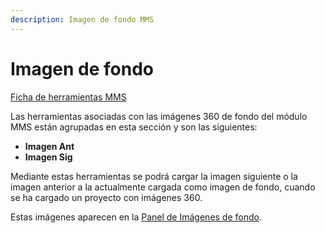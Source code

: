 ```yaml
---
description: Imagen de fondo MMS
---
```


# Imagen de fondo

[Ficha de herramientas MMS](../fichas-de-herramientas/ficha-de-herramientas-mms.md)

Las herramientas asociadas con las imágenes 360 de fondo del módulo MMS están agrupadas en esta sección y son las siguientes:

* **Imagen Ant**
* **Imagen Sig**

Mediante estas herramientas se podrá cargar la imagen siguiente o la imagen anterior a la actualmente cargada como imagen de fondo, cuando se ha cargado un proyecto con imágenes 360.

Estas imágenes aparecen en la [Panel de Imágenes de fondo](../introduccion/paneles-de-la-aplicacion/panel-imagenes-de-fondo.md).

